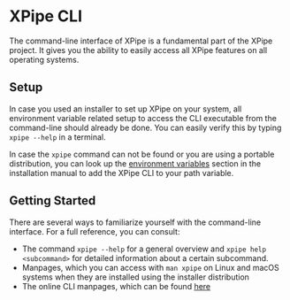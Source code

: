 # XPipe CLI

The command-line interface of XPipe is a fundamental part of the XPipe project.
It gives you the ability to easily access all XPipe features on all operating systems.

## Setup

In case you used an installer to set up XPipe on your system,
all environment variable related setup to access the CLI executable from the command-line should already be done.
You can easily verify this by typing ``xpipe --help`` in a terminal.

In case the ``xpipe`` command can not be found or you are using a portable distribution, you can
look up the [environment variables](/index#environment-variables)
section in the installation manual to add the XPipe CLI to your path variable.

## Getting Started

There are several ways to familiarize yourself with the command-line interface.
For a full reference, you can consult:

* The command ``xpipe --help`` for a general overview and
  ``xpipe help <subcommand>`` for detailed information about a certain subcommand.
* Manpages, which you can access with ``man xpipe`` on Linux and macOS systems
  when they are installed using the installer distribution
* The online CLI manpages, which can be found [here](man/xpipe)

